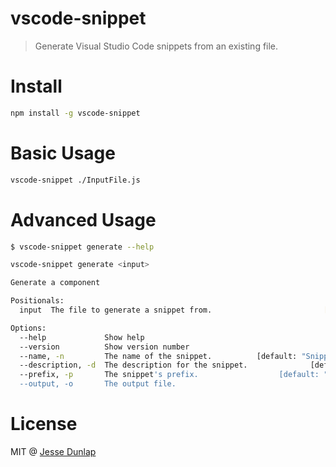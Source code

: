 # vscode-snippet
> Generate Visual Studio Code snippets from an existing file. 

# Install

```bash
npm install -g vscode-snippet
```

# Basic Usage

```bash
vscode-snippet ./InputFile.js
```

# Advanced Usage

```bash
$ vscode-snippet generate --help

vscode-snippet generate <input>

Generate a component

Positionals:
  input  The file to generate a snippet from.                         [required]

Options:
  --help             Show help                                         [boolean]
  --version          Show version number                               [boolean]
  --name, -n         The name of the snippet.          [default: "Snippet Name"]
  --description, -d  The description for the snippet.              [default: ""]
  --prefix, -p       The snippet's prefix.                  [default: "snippet"]
  --output, -o       The output file.
```

# License

MIT @ [Jesse Dunlap](https://github.com/jessedunlap)